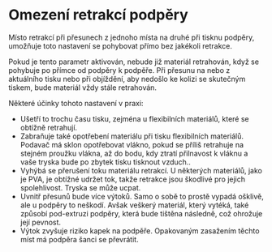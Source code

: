 Omezení retrakcí podpěry
====
Místo retrakcí při přesunech z jednoho místa na druhé při tisknu podpěry, umožňuje toto nastavení se pohybovat přímo bez jakékoli retrakce.

Pokud je tento parametr aktivován, nebude již materiál retrahován, když se pohybuje po přímce od podpěry k podpěře. Při přesunu na nebo z aktuálního tisku nebo při objíždění, aby nedošlo ke kolizi se skutečným tiskem, bude materiál vždy stále retrahován.

Některé účinky tohoto nastavení v praxi:
* Ušetří to trochu času tisku, zejména u flexibilních materiálů, které se obtížně retrahují.
* Zabraňuje také opotřebení materiálu při tisku flexibilních materiálů. Podavač má sklon opotřebovat vlákno, pokud se příliš retrahuje na stejném proužku vlákna, až do bodu, kdy ztratí přilnavost k vláknu a vaše tryska bude po zbytek tisku tisknout vzduch..
* Vyhýbá se přerušení toku materiálu retrakcí. U některých materiálů, jako je PVA, je obtížné udržet tok, takže retrakce jsou škodlivé pro jejich spolehlivost. Tryska se může ucpat.
* Uvnitř přesunů bude více výtoků. Samo o sobě to prostě vypadá ošklivě, ale u podpěry to neškodí. Avšak veškerý materiál, který vytéká, také způsobí pod-extruzi podpěry, která bude tištěna následně, což ohrožuje její pevnost.
* Výtok zvyšuje riziko kapek na podpěře. Opakovaným zasažením těchto míst má podpěra šanci se převrátit.
